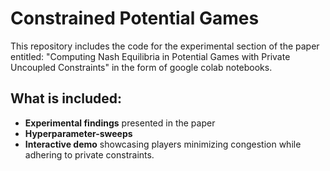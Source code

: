 # Constrained Potential Games 

This repository includes the code for the experimental section of the paper entitled: "Computing Nash Equilibria in Potential Games with Private
Uncoupled Constraints" in the form of google colab notebooks.

## What is included:

* **Experimental findings** presented in the paper
* **Hyperparameter-sweeps**
* **Interactive demo** showcasing players minimizing congestion while adhering to private constraints.
